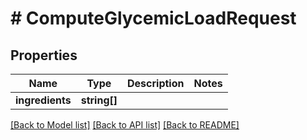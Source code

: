 # # ComputeGlycemicLoadRequest

## Properties

Name | Type | Description | Notes
------------ | ------------- | ------------- | -------------
**ingredients** | **string[]** |  |

[[Back to Model list]](../../README.md#models) [[Back to API list]](../../README.md#endpoints) [[Back to README]](../../README.md)
